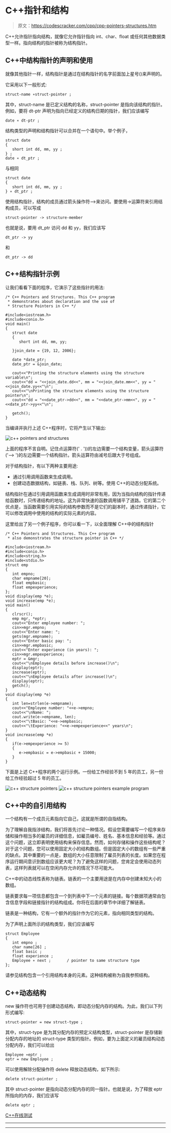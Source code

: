 # C++指针和结构

> 原文：<https://codescracker.com/cpp/cpp-pointers-structures.htm>

C++允许指针指向结构，就像它允许指针指向 int、char、float 或任何其他数据类型一样。指向结构的指针被称为结构指针。

## C++中结构指针的声明和使用

就像其他指针一样，结构指针是通过在结构指针的名字前面加上星号()来声明的。

它采用以下一般形式:

```
struct-name ∗struct-pointer ;
```

其中，struct-name 是已定义结构的名称，struct-pointer 是指向该结构的指针。例如，要将 dt-ptr 声明为指向已经定义的结构日期的指针，我们应该编写

```
date ∗ dt-ptr ;
```

结构类型的声明和结构指针可以合并在一个语句中。举个例子，

```
struct date
{
   short int dd, mm, yy ;
} ;
date ∗ dt_ptr ;
```

与相同

```
struct date
{
   short int dd, mm, yy ;
} ∗ dt_ptr ;
```

使用结构指针，结构的成员通过箭头操作符-->来访问。要使用->运算符来引用结构成员，可以写成

```
struct-pointer -> structure-member
```

也就是说，要用 dt_ptr 访问 dd 和 yy，我们应该写

```
dt_ptr -> yy
```

和

```
dt_ptr -> dd
```

## C++结构指针示例

让我们看看下面的程序，它演示了这些指针的用法:

```
/* C++ Pointers and Structures. This C++ program
 * demonstrates about declaration and the use of
 * Structure Pointers in C++ */

#include<iostream.h>
#include<conio.h>
void main()
{
   struct date
   {
      short int dd, mm, yy;

   }join_date = {19, 12, 2006};

   date *date_ptr;
   date_ptr = &join_date;

   cout<<"Printing the structure elements using the structure variable\n";
   cout<<"dd = "<<join_date.dd<<", mm = "<<join_date.mm<<", yy = "<<join_date.yy<<"\n";
   cout<<"\nPrinting the structure elements using the structure pointer\n";
   cout<<"dd = "<<date_ptr->dd<<", mm = "<<date_ptr->mm<<", yy = "<<date_ptr->yy<<"\n";

   getch();
}
```

当编译并执行上述 C++程序时，它将产生以下输出:

![c++ pointers and structures](img/6094e4d0fdccff55d25d2b3b50f0d1d0.png)

上面的程序不言自明。记住点运算符(' . '))的左边需要一个结构变量，箭头运算符('--> ')的左边需要一个结构指针。箭头运算符由减号后跟大于号组成。

对于结构指针，有以下两种主要用途:

*   通过引用调用函数来生成调用。
*   创建动态数据结构，如链表、栈、队列、树等。使用 C++的动态分配系统。

结构指针在通过引用调用函数来生成调用时非常有用，因为当指向结构的指针传递给函数时，只传递结构的地址。这为非常快速的函数调用铺平了道路。它的第二个优点是，当函数需要引用实际的结构参数而不是它们的副本时，通过传递指针，它可以修改调用中使用的结构的实际元素的内容。

这里给出了另一个例子程序，你可以看一下，以全面理解 C++中的结构指针

```
/* C++ Pointers and Structures. This C++ program
 * also demonstrates the structure pointer in C++ */

#include<iostream.h>
#include<conio.h>
#include<string.h>
#include<stdio.h>
struct emp
{
   int empno;
   char empname[20];
   float empbasic;
   float empexperience;
};
void display(emp *e);
void increase(emp *e);
void main()
{
   clrscr();
   emp mgr, *eptr;
   cout<<"Enter employee number: ";
   cin>>mgr.empno;
   cout<<"Enter name: ";
   gets(mgr.empname);
   cout<<"Enter basic pay: ";
   cin>>mgr.empbasic;
   cout<<"Enter experience (in years): ";
   cin>>mgr.empexperience;
   eptr = &mgr;
   cout<<"\nEmployee details before increase()\n";
   display(eptr);
   increase(eptr);
   cout<<"\nEmployee details after increase()\n";
   display(eptr);
   getch();
}
void display(emp *e)
{
   int len=strlen(e->empname);
   cout<<"Employee number: "<<e->empno;
   cout<<"\nName: ";
   cout.write(e->empname, len);
   cout<<"\tBasic: "<<e->empbasic;
   cout<<"\tExperience: "<<e->empexperience<<" years\n";
}
void increase(emp *e)
{
   if(e->empexperience >= 5)
   {
      e->empbasic = e->empbasic + 15000;
   }
}
```

下面是上述 C++程序的两个运行示例。一份给工作经验不到 5 年的员工，另一份给工作经验超过 5 年的员工。

![c++ structure pointers](img/442cdc3cc2958b8acbf5869944953e22.png)
![c++ structure pointers example program](img/bda51cb81ba839180097d67b9e086f67.png)

## C++中的自引用结构

一个结构有一个成员元素指向它自己，这就是所谓的自指结构。

为了理解自我指涉结构，我们将首先讨论一种情况。假设您需要编写一个程序来存储和操作相当多的雇员的详细信息，如雇员编号、姓名、基本信息和经验等。通过这个问题，这立即表明使用结构来保存信息。然而，如何存储和操作这些结构呢？对于这个问题，您可以使用固定大小的结构数组。但是固定大小的数组有一些严重的缺点。其中重要的一点是，数组的大小任意限制了雇员列表的长度。如果您在程序运行期间意识到数组应该更大呢？为了避免这样的问题，您肯定会使用动态列表，这样列表就可以在空闲内存允许的情况下尽可能大。

C++中的动态线性表称为链表。链表的一个主要用途是在内存中创建未知大小的数组。

链表要求每一项信息都包含一个到列表中下一个元素的链接。每个数据项通常由包含信息字段和链接指针的结构组成。你将在后面的章节中详细了解链表。

链表是一种结构，它有一个额外的指针作为它的元素，指向相同类型的结构。

为了声明上面所示的结构类型，我们应该编写

```
struct Employee
{
   int empno ;
   char name[26] ;
   float basic ;
   float experience ;
   Employee ∗ next ;       / pointer to same structure type
};
```

请参见结构包含一个引用结构本身的元素。这种结构被称为自我参照结构。

## C++动态结构

new 操作符也可用于创建动态结构，即动态分配内存的结构。为此，我们以下列形式编写:

```
struct-pointer = new struct-type ;
```

其中，struct-type 是为其分配内存的预定义结构类型，struct-pointer 是存储新分配内存的地址的 struct-type 类型的指针。例如，要为上面定义的雇员结构动态分配内存，我们可以给出

```
Employee ∗eptr ;
eptr = new Employee ;
```

可以使用解除分配操作符 delete 释放动态结构，如下所示:

```
delete struct-pointer ;
```

其中 struct-pointer 是指向动态分配内存的同一指针。也就是说，为了释放 eptr 所指向的内存，我们应该写

```
delete eptr ;
```

[C++在线测试](/exam/showtest.php?subid=3)

* * *

* * *